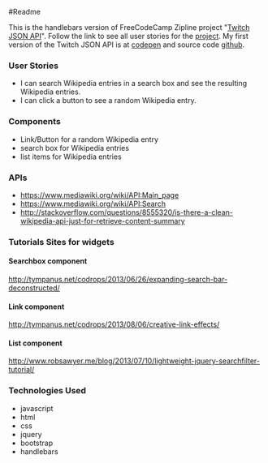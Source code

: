 ﻿#Readme

This is the handlebars version of FreeCodeCamp Zipline project "[Twitch JSON API](http://www.freecodecamp.com/challenges/use-the-twitchtv-json-api)". Follow the link
to see all user stories for the [project](http://www.freecodecamp.com/challenges/use-the-twitchtv-json-api).
My first version of the Twitch JSON API is at [codepen](http://codepen.io/Reggie01/full/WwNbjg/) and source code [github](https://github.com/Reggie01/Zipline/tree/master/Zipline/TwitchtvJSONAPI).

### User Stories
* I can search Wikipedia entries in a search box and see the resulting Wikipedia entries.
* I can click a button to see a random Wikipedia entry.


### Components
  * Link/Button for a random Wikipedia entry
  * search box for Wikipedia entries
  * list items for Wikipedia entries
  
### APIs
* https://www.mediawiki.org/wiki/API:Main_page
* https://www.mediawiki.org/wiki/API:Search
* http://stackoverflow.com/questions/8555320/is-there-a-clean-wikipedia-api-just-for-retrieve-content-summary

### Tutorials Sites for widgets

#### Searchbox component
http://tympanus.net/codrops/2013/06/26/expanding-search-bar-deconstructed/

#### Link component
http://tympanus.net/codrops/2013/08/06/creative-link-effects/ 

#### List component
http://www.robsawyer.me/blog/2013/07/10/lightweight-jquery-searchfilter-tutorial/

### Technologies Used
* javascript
* html
* css
* jquery
* bootstrap
* handlebars